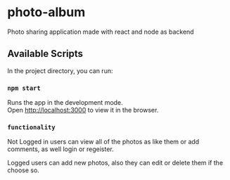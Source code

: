 # photo-album
Photo sharing application made with react and node as backend

## Available Scripts

In the project directory, you can run:

### `npm start`

Runs the app in the development mode.\
Open [http://localhost:3000](http://localhost:3000) to view it in the browser.

### `functionality`

Not Logged in users can view all of the photos as like them or add comments, as well login or regeister.

Logged users can add new photos, also they can edit or delete them if the choose so.
